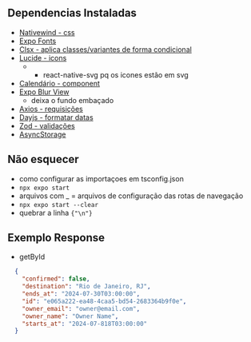 ## Dependencias Instaladas
- [Nativewind - css](https://www.nativewind.dev/v4/getting-started/expo-router)
- [Expo Fonts](https://docs.expo.dev/develop/user-interface/fonts/)
- [Clsx - aplica classes/variantes de forma condicional](https://www.npmjs.com/package/clsx)
- [Lucide - icons](https://lucide.dev/guide/packages/lucide-react-native)
  - + react-native-svg pq os icones estão em svg
- [Calendário - component](https://github.com/wix/react-native-calendars)
- [Expo Blur View](https://docs.expo.dev/versions/latest/sdk/blur-view/)
  - deixa o fundo embaçado
- [Axios - requisições](https://axios-http.com/ptbr/docs/intro)
- [Dayjs - formatar datas](https://github.com/iamkun/dayjs)
- [Zod - validações](https://zod.dev)
- [AsyncStorage](https://docs.expo.dev/versions/latest/sdk/async-storage/)

## Não esquecer
- como configurar as importaçoes em tsconfig.json
- ``npx expo start``
- arquivos com _ = arquivos de configuração das rotas de navegação
- ``npx expo start --clear``
- quebrar a linha ``{"\n"}``

## Exemplo Response
- getById 
````json
  {
    "confirmed": false,
    "destination": "Rio de Janeiro, RJ",
    "ends_at": "2024-07-30T03:00:00",
    "id": "e065a222-ea48-4caa5-bd54-2683364b9f0e",
    "owner_email": "owner@email.com",
    "owner_name": "Owner Name",
    "starts_at": "2024-07-818T03:00:00"
  }

````